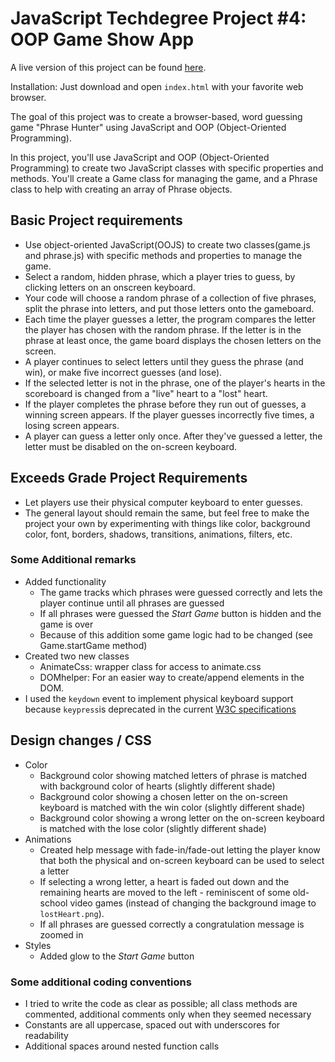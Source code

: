 # JavaScript Techdegree Project #4: OOP Game Show App

A live version of this project can be found [here](https://rliess.github.io/js-techdegree-project4/).

Installation: Just download and open `index.html` with your favorite web browser.

The goal of this project was to create a browser-based, word guessing game "Phrase Hunter" using JavaScript and OOP (Object-Oriented Programming).

In this project, you'll use JavaScript and OOP (Object-Oriented Programming) to create two JavaScript classes with specific properties and methods. You'll create a Game class for managing the game, and a Phrase class to help with creating an array of Phrase objects.

## Basic Project requirements

* Use object-oriented JavaScript(OOJS) to create two classes(game.js and phrase.js) with specific methods and properties to manage the game.
* Select a random, hidden phrase, which a player tries to guess, by clicking letters on an onscreen keyboard.
* Your code will choose a random phrase of a collection of five phrases, split the phrase into letters, and put those letters onto the gameboard.
* Each time the player guesses a letter, the program compares the letter the player has chosen with the random phrase. If the letter is in the phrase at least once, the game board displays the chosen letters on the screen.
* A player continues to select letters until they guess the phrase (and win), or make five incorrect guesses (and lose). 
* If the selected letter is not in the phrase, one of the player's hearts in the scoreboard is changed from a "live" heart to a "lost" heart.
* If the player completes the phrase before they run out of guesses, a winning screen appears. If the player guesses incorrectly five times, a losing screen appears.
* A player can guess a letter only once. After they've guessed a letter, the letter must be disabled on the on-screen keyboard.


## Exceeds Grade Project Requirements

* Let players use their physical computer keyboard to enter guesses.
* The general layout should remain the same, but feel free to make the project your own by experimenting with things like color, background color, font, borders, shadows, transitions, animations, filters, etc.


### Some Additional remarks

* Added functionality
    * The game tracks which phrases were guessed correctly and lets the player continue until all phrases are guessed
    * If all phrases were guessed the _Start Game_ button is hidden and the game is over
    * Because of this addition some game logic had to be changed (see Game.startGame method)
* Created two new classes
    * AnimateCss: wrapper class for access to animate.css
    * DOMhelper: For an easier way to create/append elements in the DOM.
* I used the `keydown` event to implement physical keyboard support because `keypress`is deprecated in the current [W3C specifications](https://www.w3.org/TR/uievents/#event-type-keypress)  

## Design changes / CSS

* Color
    * Background color showing matched letters of phrase is matched with background color of hearts (slightly different shade)
    * Background color showing a chosen letter on the on-screen keyboard is matched with the win color (slightly different shade)
    * Background color showing a wrong letter on the on-screen keyboard is matched with the lose color (slightly different shade)
* Animations
    * Created help message with fade-in/fade-out letting the player know that both the physical and on-screen keyboard can be used to select a letter
    * If selecting a wrong letter, a heart is faded out down and the remaining hearts are moved to the left - reminiscent of some old-school video games (instead of changing the background image to `lostHeart.png`).
    * If all phrases are guessed correctly a congratulation message is zoomed in
* Styles
    * Added glow to the _Start Game_ button

### Some additional coding conventions

* I tried to write the code as clear as possible; all class methods are commented, additional comments only when they seemed necessary
* Constants are all uppercase, spaced out with underscores for readability
* Additional spaces around nested function calls










